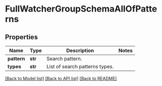 # FullWatcherGroupSchemaAllOfPatterns


## Properties
Name | Type | Description | Notes
------------ | ------------- | ------------- | -------------
**pattern** | **str** | Search pattern. | 
**types** | **str** | List of search patterns types. | 

[[Back to Model list]](../README.md#documentation-for-models) [[Back to API list]](../README.md#documentation-for-api-endpoints) [[Back to README]](../README.md)



